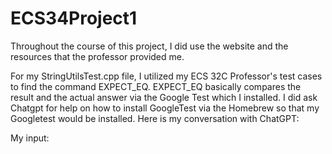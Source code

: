 # ECS34Project1

Throughout the course of this project, I did use the website and the resources that the professor provided me. 

For my StringUtilsTest.cpp file, I utilized my ECS 32C Professor's test cases to find the command EXPECT_EQ. EXPECT_EQ basically compares the result and the actual answer via the Google Test which I installed. I did ask Chatgpt for help on how to install GoogleTest via the Homebrew so that my Googletest would be installed. Here is my conversation with ChatGPT: 

My input: 

